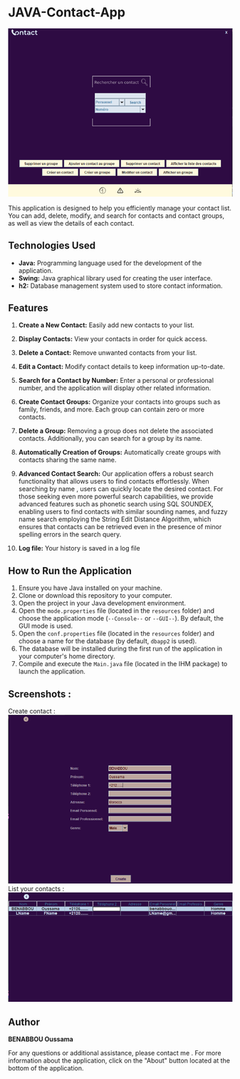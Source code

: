 # JAVA-Contact-App
![Contact Management Application](Assets/App.png)

This application is designed to help you efficiently manage your contact list. You can add, delete, modify, and search for contacts and contact groups, as well as view the details of each contact.

## Technologies Used

- **Java:** Programming language used for the development of the application.
- **Swing:** Java graphical library used for creating the user interface.
- **h2:** Database management system used to store contact information.

## Features

1. **Create a New Contact:** Easily add new contacts to your list.

2. **Display Contacts:** View your contacts in order for quick access.

3. **Delete a Contact:** Remove unwanted contacts from your list.

4. **Edit a Contact:** Modify contact details to keep information up-to-date.

5. **Search for a Contact by Number:** Enter a personal or professional number, and the application will display other related information.

6. **Create Contact Groups:** Organize your contacts into groups such as family, friends, and more. Each group can contain zero or more contacts.

7. **Delete a Group:** Removing a group does not delete the associated contacts. Additionally, you can search for a group by its name.

8. **Automatically Creation of Groups:** Automatically create groups with contacts sharing the same name.

9. **Advanced Contact Search:** Our application offers a robust search functionality that allows users to find contacts effortlessly. When searching by name , users can quickly locate the desired contact. For those seeking even more powerful search capabilities, we provide advanced features such as phonetic search using SQL SOUNDEX, enabling users to find contacts with similar sounding names, and fuzzy name search employing the String Edit Distance Algorithm, which ensures that contacts can be retrieved even in the presence of minor spelling errors in the search query.
10. **Log file:** Your history is saved in a log file

## How to Run the Application

1. Ensure you have Java installed on your machine.
2. Clone or download this repository to your computer.
3. Open the project in your Java development environment.
4. Open the `mode.properties` file (located in the `resources` folder) and choose the application mode (`--Console--` or `--GUI--`). By default, the GUI mode is used.
5. Open the `conf.properties` file (located in the `resources` folder) and choose a name for the database (by default, `dbapp2` is used).
6. The database will be installed during the first run of the application in your computer's home directory.
7. Compile and execute the `Main.java` file (located in the IHM package) to launch the application.

## Screenshots : 
Create contact :
![Create contact](Assets/Createcontact.png)
List your contacts : 
![List contacts](Assets/ContactsList.png)

## Author

**BENABBOU Oussama**

For any questions or additional assistance, please contact me .
For more information about the application, click on the "About" button located at the bottom of the application.

